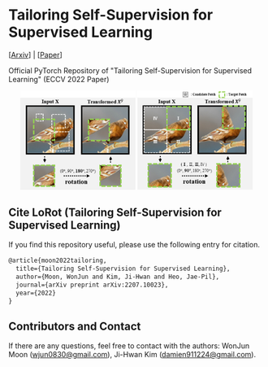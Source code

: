 # Tailoring Self-Supervision for Supervised Learning
[[Arxiv](https://arxiv.org/abs/2207.10023)] | [[Paper](https://www.ecva.net/papers/eccv_2022/papers_ECCV/papers/136850342.pdf)]
[]()

Official PyTorch Repository of "Tailoring Self-Supervision for Supervised Learning" (ECCV 2022 Paper)
<p align="center">
    <img src=figures/LoRot-I.png width="45%"> 
    <img src=figures/LoRot-E.png width="45%"> 
</p>


##  Cite LoRot (Tailoring Self-Supervision for Supervised Learning)

If you find this repository useful, please use the following entry for citation.
```
@article{moon2022tailoring,
  title={Tailoring Self-Supervision for Supervised Learning},
  author={Moon, WonJun and Kim, Ji-Hwan and Heo, Jae-Pil},
  journal={arXiv preprint arXiv:2207.10023},
  year={2022}
}
```

## Contributors and Contact

If there are any questions, feel free to contact with the authors: WonJun Moon (wjun0830@gmail.com), Ji-Hwan Kim (damien911224@gmail.com).

